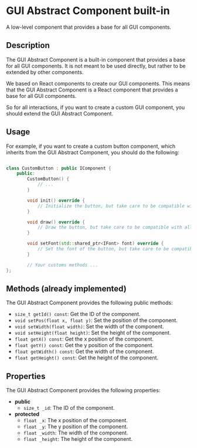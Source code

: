 # GUI Abstract Component built-in

A low-level component that provides a base for all GUI components.

## Description

The GUI Abstract Component is a built-in component that provides a base for all GUI components. It is not meant to be used directly, but rather to be extended by other components.

We based on React components to create our GUI components. This means that the GUI Abstract Component is a React component that provides a base for all GUI components.

So for all interactions, if you want to create a custom GUI component, you should extend the GUI Abstract Component.

## Usage

For example, if you want to create a custom button component, which inherits from the GUI Abstract Component, you should do the following:

```cpp

class CustomButton : public IComponent {
    public:
        CustomButton() {
            // ...
        }

        void init() override {
            // Initialize the button, but take care to be compatible with all Graphical libraries
        }

        void draw() override {
            // Draw the button, but take care to be compatible with all Graphical libraries (do not call directly the draw method of the graphical library)
        }

        void setFont(std::shared_ptr<IFont> font) override {
            // Set the font of the button, but take care to be compatible with all Graphical libraries
        }

        // Your customs methods ...
};
```

## Methods (already implemented)

The GUI Abstract Component provides the following public methods:
- `size_t getId() const`: Get the ID of the component.
- `void setPos(float x, float y)`: Set the position of the component.
- `void setWidth(float width)`: Set the width of the component.
- `void setHeight(float height)`: Set the height of the component.
- `float getX() const`: Get the x position of the component.
- `float getY() const`: Get the y position of the component.
- `float getWidth() const`: Get the width of the component.
- `float getHeight() const`: Get the height of the component.

## Properties

The GUI Abstract Component provides the following properties:
- **public**
    - `size_t _id`: The ID of the component.
- **protected**
    - `float _x`: The x position of the component.
    - `float _y`: The y position of the component.
    - `float _width`: The width of the component.
    - `float _height`: The height of the component.
